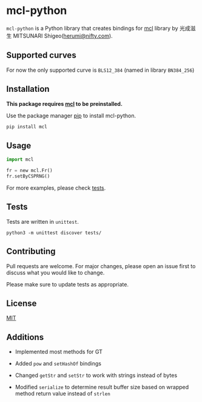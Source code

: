 # mcl-python

`mcl-python` is a Python library that creates bindings for [mcl](https://github.com/herumi/mcl) library by 光成滋生 MITSUNARI Shigeo(herumi@nifty.com).

## Supported curves

For now the only supported curve is `BLS12_384` (named in library `BN384_256`)

## Installation

**This package requires [mcl](https://github.com/herumi/mcl) to be preinstalled.**

Use the package manager [pip](https://pip.pypa.io/en/stable/) to install mcl-python.

```bash
pip install mcl
```

## Usage

```python
import mcl

fr = new mcl.Fr()
fr.setByCSPRNG()
```

For more examples, please check [tests](tests/).

## Tests

Tests are written in `unittest`.

```
python3 -m unittest discover tests/
```

## Contributing
Pull requests are welcome. For major changes, please open an issue first to discuss what you would like to change.

Please make sure to update tests as appropriate.

## License
[MIT](https://choosealicense.com/licenses/mit/)

## Additions

- Implemented most methods for GT

- Added `pow` and `setHashOf` bindings

- Changed `getStr` and `setStr` to work with strings instead of bytes

- Modified `serialize` to determine result buffer size based on wrapped method return value instead of `strlen`
